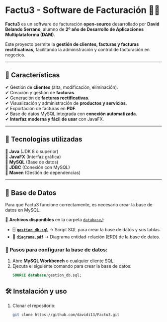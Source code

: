 # **Factu3 - Software de Facturación** 📄💼  

**Factu3** es un software de facturación **open-source** desarrollado por **David Belando Serrano**, alumno de **2º año de Desarrollo de Aplicaciones Multiplataforma (DAM)**.  

Este proyecto permite la **gestión de clientes, facturas y facturas rectificativas**, facilitando la administración y control de facturación en negocios.  

---

## **📌 Características**
✔ Gestión de **clientes** (alta, modificación, eliminación).  
✔ Creación y gestión de **facturas**.  
✔ Generación de **facturas rectificativas**.  
✔ Visualización y administración de **productos y servicios**.  
✔ Exportación de facturas en **PDF**.  
✔ Base de datos MySQL integrada con **conexión automatizada**.  
✔ **Interfaz moderna y fácil de usar** con JavaFX.  

---

## **📂 Tecnologías utilizadas**
🔹 **Java** (JDK 8 o superior)  
🔹 **JavaFX** (Interfaz gráfica)  
🔹 **MySQL** (Base de datos)  
🔹 **JDBC** (Conexión con MySQL)  
🔹 **Maven** (Gestión de dependencias)  

---

## 📌 Base de Datos
Para que Factu3 funcione correctamente, es necesario crear la base de datos en MySQL.  

📂 **Archivos disponibles** en la carpeta [`database/`](database/):  
- 🗄 **[`gestion_db.sql`](database/gestion_db.sql)** → Script SQL para crear la base de datos y sus tablas.  
- 📜 **[`diagrama.pdf`](database/diagrama.pdf)** → Diagrama entidad-relación (ERD) de la base de datos.  

### 🔹 Pasos para configurar la base de datos:
1. Abre **MySQL Workbench** o cualquier cliente SQL.
2. Ejecuta el siguiente comando para crear la base de datos:
   ```sql
   SOURCE database/gestion_db.sql;

## **🛠 Instalación y uso**
1. Clonar el repositorio:
   ```sh
   git clone https://github.com/davidi13/Factu3.git
